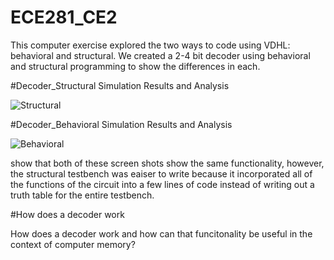 ECE281_CE2
==========

This computer exercise explored the two ways to code using VDHL: behavioral and structural. We created a 2-4 bit decoder using behavioral and structural programming to show the differences in each.

#Decoder_Structural Simulation Results and Analysis

![Structural](https://raw2.github.com/jrecheverry/ECE281_CE1/master/testbench_waveform.PNG)


#Decoder_Behavioral Simulation Results and Analysis

![Behavioral](https://raw2.github.com/jrecheverry/ECE281_CE2/master/behavioral_testbench_pic.PNG)

show that both of these screen shots show the same functionality, however, the structural testbench was eaiser to write because it incorporated all of the functions of the circuit into a few lines of code instead of writing out a truth table for the entire testbench.

#How does a decoder work

How does a decoder work and how can that funcitonality be useful in the context of computer memory?
